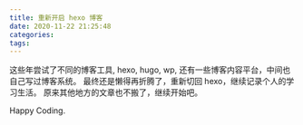 ```yaml
---
title: 重新开启 hexo 博客
date: 2020-11-22 21:25:48
categories:
tags:
---
```


这些年尝试了不同的博客工具, hexo, hugo, wp, 还有一些博客内容平台，中间也自己写过博客系统。
最终还是懒得再折腾了，重新切回 hexo，继续记录个人的学习生活。
原来其他地方的文章也不搬了，继续开始吧。

Happy Coding.
